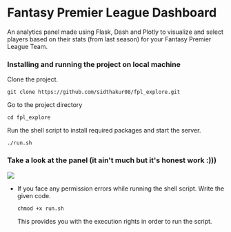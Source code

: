 # Fantasy Premier League Dashboard
An analytics panel made using Flask, Dash and Plotly to visualize and select players based on their stats (from last season) for your Fantasy Premier League Team.

### Installing and running the project on local machine

Clone the project.
```
git clone https://github.com/sidthakur08/fpl_explore.git
```
Go to the project directory
```
cd fpl_explore
```
Run the shell script to install required packages and start the server.
```
./run.sh
```

### Take a look at the panel (it ain't much but it's honest work :)))
![](https://github.com/sidthakur08/fpl_explore/blob/master/fpl_screen_opt.gif)

- If you face any permission errors while running the shell script. Write the given code.
  ```
  chmod +x run.sh
  ```
  This provides you with the execution rights in order to run the script.

